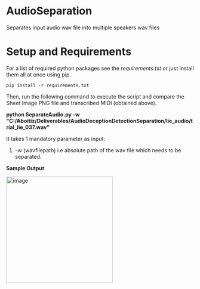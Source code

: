 # AudioSeparation
Separates input audio wav file into multiple speakers wav files

# Setup and Requirements <a id="installation"></a>
For a list of required python packages see the *requirements.txt*
or just install them all at once using pip.
```
pip install -r requirements.txt
```

Then, run the following command to execute the script and compare the Sheet Image PNG file and transcribed MIDI (obtained above).

**python SeparateAudio.py -w "C:/Aboitiz/Deliverables/AudioDeceptionDetectionSeparation/lie_audio/trial_lie_037.wav"**

It takes 1 mandatory parameter as input:
1. -w (wavfilepath) i.e absolute path of the wav file which needs to be separated.

**Sample Output**

<img width="285" alt="image" src="https://github.com/netgvarun2012/AudioSeparation/assets/93938450/31db4c9f-8c35-4a72-8438-d8ff393971fe">


